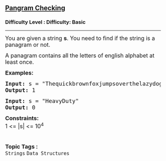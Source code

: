 <h2><a href="https://www.geeksforgeeks.org/problems/panagram-checking/1?page=1&category=Strings&sortBy=difficulty">Pangram Checking</a></h2><h3>Difficulty Level : Difficulty: Basic</h3><hr><div class="problems_problem_content__Xm_eO"><p><span style="font-size: 18px;">You are given a string <strong>s</strong>. You need to find if the string is a panagram or not.</span></p>
<p><span style="font-size: 18px;">A panagram contains all the letters of english alphabet at least once.</span></p>
<p><strong><span style="font-size: 18px;">Examples:</span></strong></p>
<pre><strong><span style="font-size: 18px;">Input: </span></strong><span style="font-size: 18px;">s = "Thequickbrownfoxjumpsoverthelazydog"
<strong>Output: </strong>1</span></pre>
<pre><strong><span style="font-size: 18px;">Input: </span></strong><span style="font-size: 18px;">s = "HeavyDuty"
<strong>Output: </strong>0</span></pre>
<p><span style="font-size: 18px;"><strong>Constraints:</strong><br>1 &lt;= |s| &lt;= 10<sup>4&nbsp;</sup></span></p></div><br><p><span style=font-size:18px><strong>Topic Tags : </strong><br><code>Strings</code>&nbsp;<code>Data Structures</code>&nbsp;